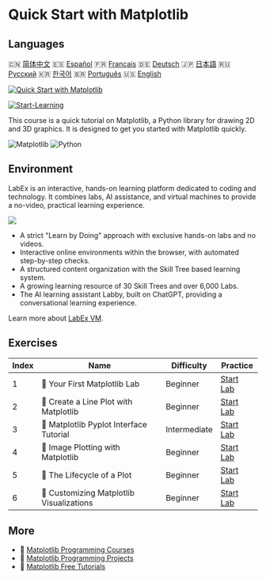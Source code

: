 # Quick Start with Matplotlib

## Languages

🇨🇳 [简体中文](README_zh.md) 🇪🇸 [Español](README_es.md) 🇫🇷 [Français](README_fr.md) 🇩🇪 [Deutsch](README_de.md) 🇯🇵 [日本語](README_ja.md) 🇷🇺 [Русский](README_ru.md) 🇰🇷 [한국어](README_ko.md) 🇧🇷 [Português](README_pt.md) 🇺🇸 [English](README.md) 

[![Quick Start with Matplotlib](https://cover-creator.labex.io/quick-start-with-matplotlib.png)](https://labex.io/courses/quick-start-with-matplotlib)

[![Start-Learning](https://img.shields.io/badge/Start-Learning-whitesmoke?style=for-the-badge)](https://labex.io/courses/quick-start-with-matplotlib)

This course is a quick tutorial on Matplotlib, a Python library for drawing 2D and 3D graphics. It is designed to get you started with Matplotlib quickly.

![Matplotlib](https://img.shields.io/badge/Matplotlib-whitesmoke?style=for-the-badge&logo=matplotlib)
![Python](https://img.shields.io/badge/Python-whitesmoke?style=for-the-badge&logo=python)


## Environment

LabEx is an interactive, hands-on learning platform dedicated to coding and technology. It combines labs, AI assistance, and virtual machines to provide a no-video, practical learning experience.

![](https://tutorial-screenshot.getvm.io/images/vm-1725247253.png)

- A strict "Learn by Doing" approach with exclusive hands-on labs and no videos.
- Interactive online environments within the browser, with automated step-by-step checks.
- A structured content organization with the Skill Tree based learning system.
- A growing learning resource of 30 Skill Trees and over 6,000 Labs.
- The AI learning assistant Labby, built on ChatGPT, providing a conversational learning experience.

Learn more about [LabEx VM](https://support.labex.io/using-labex/virtual-machine).

## Exercises

|   Index | Name                                     | Difficulty   | Practice                                                                                                                  |
|---------|------------------------------------------|--------------|---------------------------------------------------------------------------------------------------------------------------|
|       1 | 📖 Your First Matplotlib Lab             | Beginner     | <a target='_blank' href='https://labex.io/tutorials/python-your-first-matplotlib-lab-92737'>Start Lab</a>                 |
|       2 | 📖 Create a Line Plot with Matplotlib    | Beginner     | <a target='_blank' href='https://labex.io/tutorials/python-create-a-line-plot-with-matplotlib-71147'>Start Lab</a>        |
|       3 | 📖 Matplotlib Pyplot Interface Tutorial  | Intermediate | <a target='_blank' href='https://labex.io/tutorials/matplotlib-matplotlib-pyplot-interface-tutorial-71148'>Start Lab</a>  |
|       4 | 📖 Image Plotting with Matplotlib        | Beginner     | <a target='_blank' href='https://labex.io/tutorials/matplotlib-image-plotting-with-matplotlib-71149'>Start Lab</a>        |
|       5 | 📖 The Lifecycle of a Plot               | Beginner     | <a target='_blank' href='https://labex.io/tutorials/python-the-lifecycle-of-a-plot-71150'>Start Lab</a>                   |
|       6 | 📖 Customizing Matplotlib Visualizations | Beginner     | <a target='_blank' href='https://labex.io/tutorials/matplotlib-customizing-matplotlib-visualizations-71151'>Start Lab</a> |

## More

- 🔗 [Matplotlib Programming Courses](https://github.com/labex-labs/awesome-programming-courses)
- 🔗 [Matplotlib Programming Projects](https://github.com/labex-labs/awesome-programming-projects)
- 🔗 [Matplotlib Free Tutorials](https://github.com/labex-labs/matplotlib-free-tutorials)

